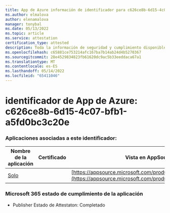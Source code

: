 ```yaml
---
title: App de Azure información de identificador para c626ce8b-6d15-4c07-bfb1-a5fd0bc3c20e
ms.author: elmalova
author: elenamalova
manager: tonybal
ms.date: 05/13/2022
ms.topic: article
ms.service: attestation
certification_type: attested
description: Toda la información de seguridad y cumplimiento disponible para c626ce8b-6d15-4c07-bfb1-a5fd0bc3c20e.
ms.openlocfilehash: c65881ce753214afc167ba7b14ab24d4b5270367
ms.sourcegitcommit: 28e4529834823fb61620dc9ac5b33eeddaca67a1
ms.translationtype: MT
ms.contentlocale: es-ES
ms.lasthandoff: 05/14/2022
ms.locfileid: "65411046"
---
```

# <a name="azure-app-id-c626ce8b-6d15-4c07-bfb1-a5fd0bc3c20e"></a>identificador de App de Azure: c626ce8b-6d15-4c07-bfb1-a5fd0bc3c20e


### <a name="apps-associated-with-this-id"></a>Aplicaciones asociadas a este identificador:
| **Nombre de la aplicación** | **Certificado** | **Vista en AppSource** |
|--------------|---------------|-----------------------|
| [Solo](../forward/WA200003826.md) |  | [https://appsource.microsoft.com/product/office/WA200003826](https://appsource.microsoft.com/product/office/WA200003826) |

### <a name="microsoft-365-app-compliance-status"></a>Microsoft 365 estado de cumplimiento de la aplicación
- Publisher Estado de Attestaton: Completado
